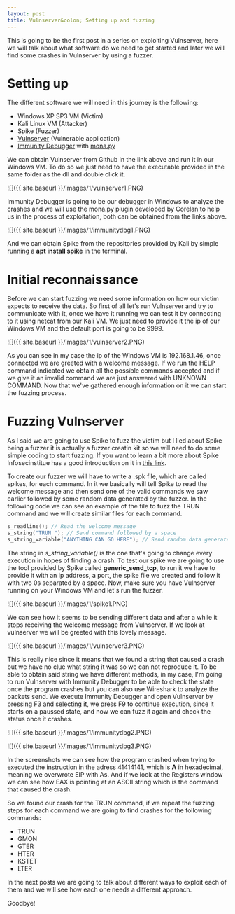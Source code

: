 ```yaml
---
layout: post
title: Vulnserver&colon; Setting up and fuzzing
---
```


This is going to be the first post in a series on exploiting Vulnserver, here we will talk about what software do we need to get started and later we will find some crashes in Vulnserver by using a fuzzer.

# Setting up
The different software we will need in this journey is the following:
- Windows XP SP3 VM (Victim)
- Kali Linux VM (Attacker)
- Spike (Fuzzer)
- [Vulnserver](https://github.com/stephenbradshaw/vulnserver) (Vulnerable application)
- [Immunity Debugger](http://www.immunitysec.com/products/debugger/index.html) with [mona.py](https://github.com/corelan/mona)

We can obtain Vulnserver from Github in the link above and run it in our Windows VM. To do so we just need to have the executable provided in the same folder as the dll and double click it.

![]({{ site.baseurl }}/images/1/vulnserver1.PNG)

Immunity Debugger is going to be our debugger in Windows to analyze the crashes and we will use the mona.py plugin developed by Corelan to help us in the process of exploitation, both can be obtained from the links above.

![]({{ site.baseurl }}/images/1/immunitydbg1.PNG)

And we can obtain Spike from the repositories provided by Kali by simple running a **apt install spike** in the terminal.

# Initial reconnaissance

Before we can start fuzzing we need some information on how our victim expects to receive the data. So first of all let's run Vulnserver and try to communicate with it, once we have it running we can test it by connecting to it using netcat from our Kali VM. We just need to provide it the ip of our Windows VM and the default port is going to be 9999.

![]({{ site.baseurl }}/images/1/vulnserver2.PNG)

As you can see in my case the ip of the Windows VM is 192.168.1.46, once connected we are greeted with a welcome message. If we run the HELP command indicated we obtain all the possible commands accepted and if we give it an invalid command we are just answered with UNKNOWN COMMAND. Now that we've gathered enough information on it we can start the fuzzing process.

# Fuzzing Vulnserver
As I said we are going to use Spike to fuzz the victim but I lied about Spike being a fuzzer it is actually a fuzzer creatin kit so we will need to do some simple coding to start fuzzing. If you want to learn a bit more about Spike Infosecinstitue has a good introduction on it in [this link](https://resources.infosecinstitute.com/intro-to-fuzzing/).

To create our fuzzer we will have to write a .spk file, which are called spikes, for each command. In it we basically will tell Spike to read the welcome message and then send one of the valid commands we saw earlier followed by some random data generated by the fuzzer. In the following code we can see an example of the file to fuzz the TRUN command and we will create similar files for each command.

```c
s_readline(); // Read the welcome message
s_string("TRUN "); // Send command followed by a space
s_string_variable("ANYTHING CAN GO HERE"); // Send random data generated by the fuzzer
```
The string in *s_string_variable()* is the one that's going to change every execution in hopes of finding a crash. To test our spike we are going to use the tool provided by Spike called **generic_send_tcp**, to run it we have to provide it with an ip address, a port, the spike file we created and follow it with two 0s separated by a space. Now, make sure you have Vulnserver running on your Windows VM and let's run the fuzzer.

![]({{ site.baseurl }}/images/1/spike1.PNG)

We can see how it seems to be sending different data and after a while it stops receiving the welcome message from Vulnserver. If we look at vulnserver we will be greeted with this lovely message.

![]({{ site.baseurl }}/images/1/vulnserver3.PNG)

This is really nice since it means that we found a string that caused a crash but we have no clue what string it was so we can not reproduce it. To be able to obtain said string we have different methods, in my case, I'm going to run Vulnserver with Immunity Debugger to be able to check the state once the program crashes but you can also use Wireshark to analyze the packets send. We execute Immunity Debugger and open Vulnserver by pressing F3 and selecting it, we press F9 to continue execution, since it starts on a paussed state, and now we can fuzz it again and check the status once it crashes.

![]({{ site.baseurl }}/images/1/immunitydbg2.PNG)

![]({{ site.baseurl }}/images/1/immunitydbg3.PNG)

In the screenshots we can see how the program crashed when trying to executed the instruction in the adress 41414141, which is **A** in hexadecimal, meaning we overwrote EIP with As. And if we look at the Registers window we can see how EAX is pointing at an ASCII string which is the command that caused the crash.

So we found our crash for the TRUN command, if we repeat the fuzzing steps for each command we are going to find crashes for the following commands:
- TRUN
- GMON
- GTER
- HTER
- KSTET
- LTER

In the next posts we are going to talk about different ways to exploit each of them and we will see how each one needs a different approach.

Goodbye!